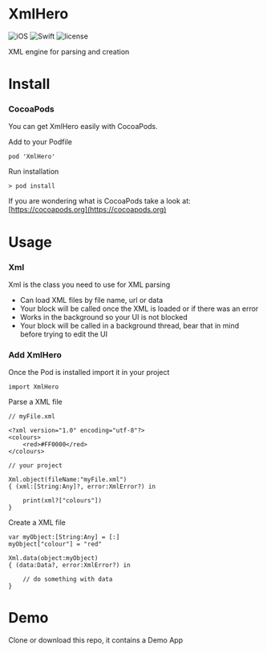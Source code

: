 # XmlHero

![iOS](https://img.shields.io/badge/iOS-9.0%2B-orange.svg)
![Swift](https://img.shields.io/badge/Swift-4-orange.svg)
![license](https://img.shields.io/github/license/mashape/apistatus.svg?style=plastic)

XML engine for parsing and creation

# Install
### CocoaPods
You can get XmlHero easily with CocoaPods.

Add to your Podfile
```
pod 'XmlHero'
```
Run installation
```
> pod install
```
If you are wondering what is CocoaPods take a look at: [https://cocoapods.org](https://cocoapods.org)

# Usage
### Xml
Xml is the class you need to use for XML parsing
- Can load XML files by file name, url or data
- Your block will be called once the XML is loaded
   or if there was an error
- Works in the background so your UI is not blocked
- Your block will be called in a background thread,
   bear that in mind before trying to edit the UI

### Add XmlHero
Once the Pod is installed import it in your project
```
import XmlHero
```

Parse a XML file
```
// myFile.xml

<?xml version="1.0" encoding="utf-8"?>
<colours>
    <red>#FF0000</red>
</colours>
```

```
// your project

Xml.object(fileName:"myFile.xml")
{ (xml:[String:Any]?, error:XmlError?) in

    print(xml?["colours"])
}
```

Create a XML file
```
var myObject:[String:Any] = [:]
myObject["colour"] = "red"

Xml.data(object:myObject)
{ (data:Data?, error:XmlError?) in

    // do something with data
}
```

# Demo
Clone or download this repo, it contains a Demo App

